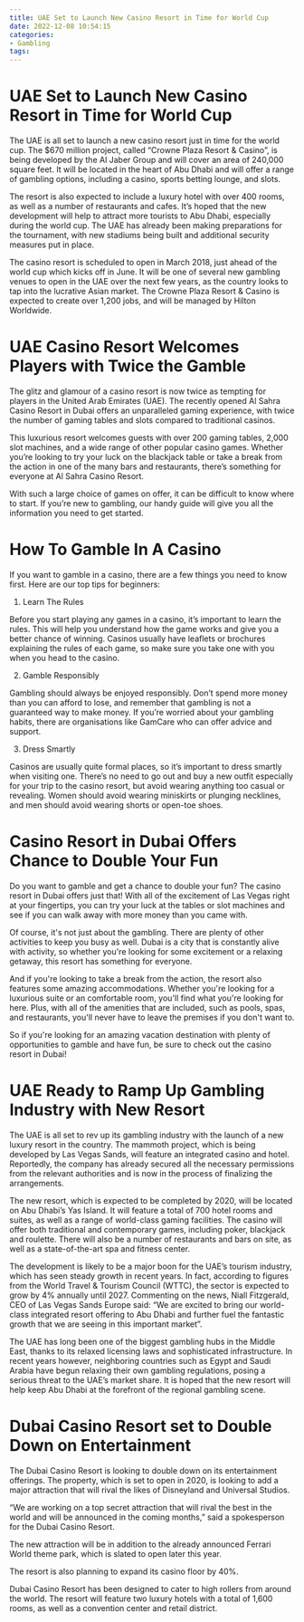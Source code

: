 ```yaml
---
title: UAE Set to Launch New Casino Resort in Time for World Cup
date: 2022-12-08 10:54:15
categories:
- Gambling
tags:
---
```



#  UAE Set to Launch New Casino Resort in Time for World Cup

The UAE is all set to launch a new casino resort just in time for the world cup. The $670 million project, called “Crowne Plaza Resort & Casino”, is being developed by the Al Jaber Group and will cover an area of 240,000 square feet. It will be located in the heart of Abu Dhabi and will offer a range of gambling options, including a casino, sports betting lounge, and slots.

The resort is also expected to include a luxury hotel with over 400 rooms, as well as a number of restaurants and cafes. It’s hoped that the new development will help to attract more tourists to Abu Dhabi, especially during the world cup. The UAE has already been making preparations for the tournament, with new stadiums being built and additional security measures put in place.

The casino resort is scheduled to open in March 2018, just ahead of the world cup which kicks off in June. It will be one of several new gambling venues to open in the UAE over the next few years, as the country looks to tap into the lucrative Asian market. The Crowne Plaza Resort & Casino is expected to create over 1,200 jobs, and will be managed by Hilton Worldwide.

#  UAE Casino Resort Welcomes Players with Twice the Gamble

The glitz and glamour of a casino resort is now twice as tempting for players in the United Arab Emirates (UAE). The recently opened Al Sahra Casino Resort in Dubai offers an unparalleled gaming experience, with twice the number of gaming tables and slots compared to traditional casinos.

This luxurious resort welcomes guests with over 200 gaming tables, 2,000 slot machines, and a wide range of other popular casino games. Whether you’re looking to try your luck on the blackjack table or take a break from the action in one of the many bars and restaurants, there’s something for everyone at Al Sahra Casino Resort.

With such a large choice of games on offer, it can be difficult to know where to start. If you’re new to gambling, our handy guide will give you all the information you need to get started.

# How To Gamble In A Casino

If you want to gamble in a casino, there are a few things you need to know first. Here are our top tips for beginners:

1. Learn The Rules

Before you start playing any games in a casino, it’s important to learn the rules. This will help you understand how the game works and give you a better chance of winning. Casinos usually have leaflets or brochures explaining the rules of each game, so make sure you take one with you when you head to the casino.

2. Gamble Responsibly

Gambling should always be enjoyed responsibly. Don’t spend more money than you can afford to lose, and remember that gambling is not a guaranteed way to make money. If you’re worried about your gambling habits, there are organisations like GamCare who can offer advice and support.

3. Dress Smartly

Casinos are usually quite formal places, so it’s important to dress smartly when visiting one. There’s no need to go out and buy a new outfit especially for your trip to the casino resort, but avoid wearing anything too casual or revealing. Women should avoid wearing miniskirts or plunging necklines, and men should avoid wearing shorts or open-toe shoes.

#  Casino Resort in Dubai Offers Chance to Double Your Fun

Do you want to gamble and get a chance to double your fun? The casino resort in Dubai offers just that! With all of the excitement of Las Vegas right at your fingertips, you can try your luck at the tables or slot machines and see if you can walk away with more money than you came with.

Of course, it's not just about the gambling. There are plenty of other activities to keep you busy as well. Dubai is a city that is constantly alive with activity, so whether you're looking for some excitement or a relaxing getaway, this resort has something for everyone.

And if you're looking to take a break from the action, the resort also features some amazing accommodations. Whether you're looking for a luxurious suite or an comfortable room, you'll find what you're looking for here. Plus, with all of the amenities that are included, such as pools, spas, and restaurants, you'll never have to leave the premises if you don't want to.

So if you're looking for an amazing vacation destination with plenty of opportunities to gamble and have fun, be sure to check out the casino resort in Dubai!

#  UAE Ready to Ramp Up Gambling Industry with New Resort

The UAE is all set to rev up its gambling industry with the launch of a new luxury resort in the country. The mammoth project, which is being developed by Las Vegas Sands, will feature an integrated casino and hotel. Reportedly, the company has already secured all the necessary permissions from the relevant authorities and is now in the process of finalizing the arrangements.

The new resort, which is expected to be completed by 2020, will be located on Abu Dhabi’s Yas Island. It will feature a total of 700 hotel rooms and suites, as well as a range of world-class gaming facilities. The casino will offer both traditional and contemporary games, including poker, blackjack and roulette. There will also be a number of restaurants and bars on site, as well as a state-of-the-art spa and fitness center.

The development is likely to be a major boon for the UAE’s tourism industry, which has seen steady growth in recent years. In fact, according to figures from the World Travel & Tourism Council (WTTC), the sector is expected to grow by 4% annually until 2027. Commenting on the news, Niall Fitzgerald, CEO of Las Vegas Sands Europe said: “We are excited to bring our world-class integrated resort offering to Abu Dhabi and further fuel the fantastic growth that we are seeing in this important market”.

The UAE has long been one of the biggest gambling hubs in the Middle East, thanks to its relaxed licensing laws and sophisticated infrastructure. In recent years however, neighboring countries such as Egypt and Saudi Arabia have begun relaxing their own gambling regulations, posing a serious threat to the UAE’s market share. It is hoped that the new resort will help keep Abu Dhabi at the forefront of the regional gambling scene.

#  Dubai Casino Resort set to Double Down on Entertainment

The Dubai Casino Resort is looking to double down on its entertainment offerings. The property, which is set to open in 2020, is looking to add a major attraction that will rival the likes of Disneyland and Universal Studios.

“We are working on a top secret attraction that will rival the best in the world and will be announced in the coming months,” said a spokesperson for the Dubai Casino Resort.

The new attraction will be in addition to the already announced Ferrari World theme park, which is slated to open later this year.

The resort is also planning to expand its casino floor by 40%.

Dubai Casino Resort has been designed to cater to high rollers from around the world. The resort will feature two luxury hotels with a total of 1,600 rooms, as well as a convention center and retail district.